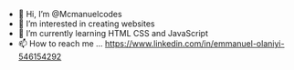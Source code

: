 - 👋 Hi, I’m @Mcmanuelcodes
- 👀 I’m interested in creating websites
- 🌱 I’m currently learning HTML CSS and JavaScript 
- 📫 How to reach me ...
  https://www.linkedin.com/in/emmanuel-olaniyi-546154292

<!---
Mcmanuelcodes/Mcmanuelcodes is a ✨ special ✨ repository because its `README.md` (this file) appears on your GitHub profile.
You can click the Preview link to take a look at your changes.
--->
